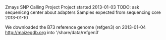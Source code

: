 Zmays SNP Calling Project
Project started 2013-01-03
TODO: ask sequenicng center about adapters
Samples expected from sequencing core 2013-01-10



We downloaded the B73 reference genome (refgen3) on 2013-01-04
http://maizegdb.org into '/share/data/refgen3'

